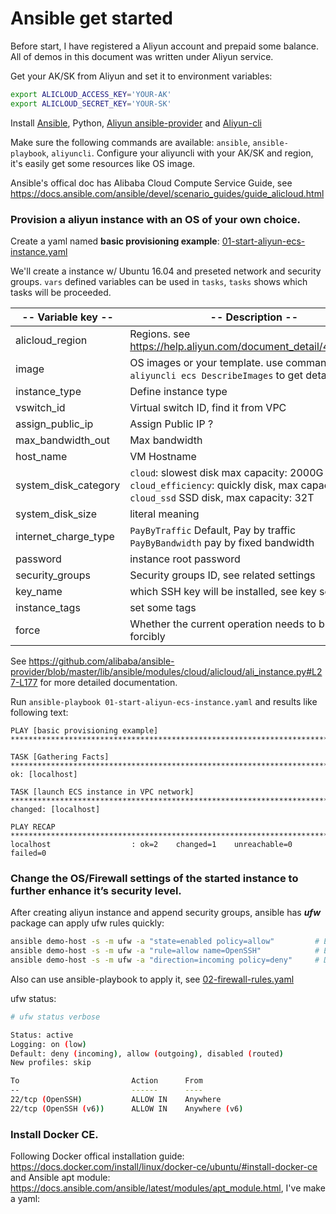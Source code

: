 # Ansible get started

Before start, I have registered a Aliyun account and prepaid some balance. All of demos in this document was written under Aliyun service.

Get your AK/SK from Aliyun and set it to environment variables:
```bash
export ALICLOUD_ACCESS_KEY='YOUR-AK'
export ALICLOUD_SECRET_KEY='YOUR-SK'
```

Install [Ansible](https://docs.ansible.com/ansible/devel/installation_guide/intro_installation.html), Python, [Aliyun ansible-provider](https://github.com/alibaba/ansible-provider) and [Aliyun-cli](https://github.com/aliyun/aliyun-cli)

Make sure the following commands are available: `ansible`, `ansible-playbook`, `aliyuncli`. Configure your aliyuncli with your AK/SK and region, it's easily get some resources like OS image.

Ansible's offical doc has Alibaba Cloud Compute Service Guide, see https://docs.ansible.com/ansible/devel/scenario_guides/guide_alicloud.html

### Provision a aliyun instance with an OS of your own choice.

Create a yaml named **basic provisioning example**: [01-start-aliyun-ecs-instance.yaml](01-start-aliyun-ecs-instance.yaml)

We'll create a instance w/ Ubuntu 16.04 and preseted network and security groups. `vars` defined variables can be used in `tasks`, `tasks` shows which tasks will be proceeded. 

| -- Variable key -- | -- Description -- |
| --- | --- |
| alicloud_region | Regions. see https://help.aliyun.com/document_detail/40654.html |
| image | OS images or your template. use command `aliyuncli ecs DescribeImages` to get details |
| instance_type | Define instance type |
| vswitch_id | Virtual switch ID, find it from VPC |
| assign_public_ip | Assign Public IP ? |
| max_bandwidth_out | Max bandwidth |
| host_name | VM Hostname |
| system_disk_category | `cloud`: slowest disk max capacity: 2000G<br />`cloud_efficiency`: quickly disk, max capacity: 32T, <br />`cloud_ssd` SSD disk, max capacity: 32T |
| system_disk_size | literal meaning |
| internet_charge_type | `PayByTraffic` Default, Pay by traffic<br />`PayByBandwidth` pay by fixed bandwidth |
| password | instance root password |
| security_groups | Security groups ID, see related settings |
| key_name | which SSH key will be installed, see key settings | 
| instance_tags | set some tags |
| force | Whether the current operation needs to be execute forcibly |

See https://github.com/alibaba/ansible-provider/blob/master/lib/ansible/modules/cloud/alicloud/ali_instance.py#L27-L177 for more detailed documentation.

Run `ansible-playbook 01-start-aliyun-ecs-instance.yaml` and results like following text:
```
PLAY [basic provisioning example] ************************************************************************************************************************************************************************************************************

TASK [Gathering Facts] ***********************************************************************************************************************************************************************************************************************
ok: [localhost]

TASK [launch ECS instance in VPC network] ****************************************************************************************************************************************************************************************************
changed: [localhost]

PLAY RECAP ***********************************************************************************************************************************************************************************************************************************
localhost                  : ok=2    changed=1    unreachable=0    failed=0
```

### Change the OS/Firewall settings of the started instance to further enhance it’s security level.

After creating aliyun instance and append security groups, ansible has ***ufw*** package can apply ufw rules quickly:
```bash
ansible demo-host -s -m ufw -a "state=enabled policy=allow"         # Enable ufw
ansible demo-host -s -m ufw -a "rule=allow name=OpenSSH"            # Enable OpenSSH, otherwise it will out of control
ansible demo-host -s -m ufw -a "direction=incoming policy=deny"     # Deny all another incoming traffic
```

Also can use ansible-playbook to apply it, see [02-firewall-rules.yaml](02-firewall-rules.yaml)

ufw status:
```bash
# ufw status verbose

Status: active
Logging: on (low)
Default: deny (incoming), allow (outgoing), disabled (routed)
New profiles: skip

To                         Action      From
--                         ------      ----
22/tcp (OpenSSH)           ALLOW IN    Anywhere
22/tcp (OpenSSH (v6))      ALLOW IN    Anywhere (v6)
```

### Install Docker CE.

Following Docker offical installation guide: https://docs.docker.com/install/linux/docker-ce/ubuntu/#install-docker-ce and Ansible apt module: https://docs.ansible.com/ansible/latest/modules/apt_module.html, I've make a yaml:


